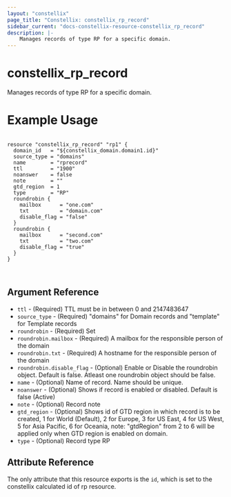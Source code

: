 ```yaml
---
layout: "constellix"
page_title: "Constellix: constellix_rp_record"
sidebar_current: "docs-constellix-resource-constellix_rp_record"
description: |-
    Manages records of type RP for a specific domain.
---
```

# constellix_rp_record #
Manages records of type RP for a specific domain.

# Example Usage #
```hcl

resource "constellix_rp_record" "rp1" {
  domain_id   = "${constellix_domain.domain1.id}"
  source_type = "domains"
  name        = "rprecord"
  ttl         = "1900"
  noanswer    = false
  note        = ""
  gtd_region  = 1
  type        = "RP"
  roundrobin {
    mailbox      = "one.com"
    txt          = "domain.com"
    disable_flag = "false"
  }
  roundrobin {
    mailbox      = "second.com"
    txt          = "two.com"
    disable_flag = "true"
  }
}



```

## Argument Reference ##
* `ttl` - (Required) TTL must be in between 0 and 2147483647
* `source_type` - (Required) "domains" for Domain records and "template" for Template records
* `roundrobin` - (Required) Set
* `roundrobin.mailbox` - (Required) A mailbox for the responsible person of the domain
* `roundrobin.txt` - (Required) A hostname for the responsible person of the domain
* `roundrobin.disable_flag` - (Optional) Enable or Disable the roundrobin object. Default is false. Atleast one roundrobin object should be false.
* `name` - (Optional) Name of record. Name should be unique.
* `noanswer` - (Optional) Shows if record is enabled or disabled. Default is false (Active)
* `note` - (Optional) Record note
* `gtd_region` - (Optional) Shows id of GTD region in which record is to be created, 1 for World (Default), 2 for Europe, 3 for US East, 4 for US West, 5 for Asia Pacific, 6 for Oceania, note: "gtdRegion" from 2 to 6 will be applied only when GTD region is enabled on domain.
* `type` - (Optional) Record type RP

## Attribute Reference ##
The only attribute that this resource exports is the `id`, which is set to the constellix calculated id of rp resource.